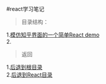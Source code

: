 #react学习笔记

>目录结构：  

1.[模仿知乎界面的一个简单React demo](https://github.com/dandelion936/studyNotes/blob/master/react/%E5%AE%9E%E6%88%98%E7%BB%83%E4%B9%A0/%E6%A8%A1%E4%BB%BF%E7%9F%A5%E4%B9%8E%E7%95%8C%E9%9D%A2%E7%9A%84%E4%B8%80%E4%B8%AA%E7%AE%80%E5%8D%95React%20demo.md)  
2.  

> 返回 
 
1.[后退到根目录](https://github.com/dandelion936/studyNotes/blob/master/README.md)  
2.[后退到React目录](https://github.com/dandelion936/studyNotes/blob/master/react/README.md)
